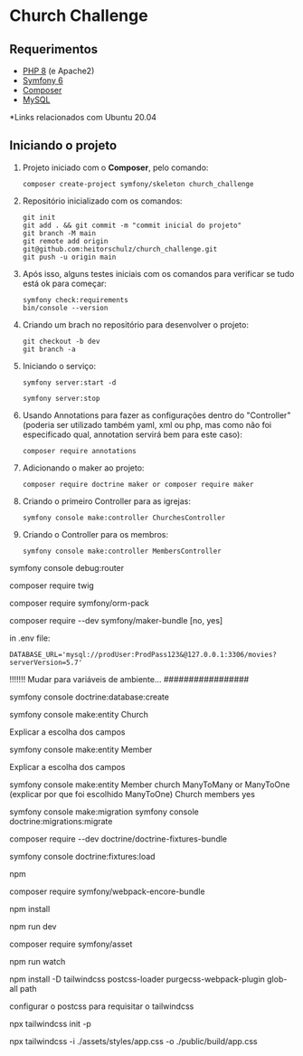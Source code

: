 # Church Challenge

## Requerimentos

- [PHP 8](https://www.itsolutionstuff.com/post/how-to-upgrade-php-version-from-74-to-8-in-ubuntuexample.html) (e Apache2) 
- [Symfony 6](https://www.osradar.com/install-symfony-ubuntu-20-04/)
- [Composer](https://getcomposer.org/download/)
- [MySQL](https://www.digitalocean.com/community/tutorials/how-to-install-mysql-on-ubuntu-20-04-pt)

*Links relacionados com Ubuntu 20.04

## Iniciando o projeto

1. Projeto iniciado com o **Composer**, pelo comando:

       composer create-project symfony/skeleton church_challenge

2. Repositório inicializado com os comandos:

       git init
       git add . && git commit -m "commit inicial do projeto"
       git branch -M main
       git remote add origin git@github.com:heitorschulz/church_challenge.git
       git push -u origin main

3. Após isso, alguns testes iniciais com os comandos para verificar se tudo está ok para começar:

       symfony check:requirements
       bin/console --version

4. Criando um brach no repositório para desenvolver o projeto:

       git checkout -b dev
       git branch -a

5. Iniciando o serviço:
   
       symfony server:start -d

       symfony server:stop

6. Usando Annotations para fazer as configurações dentro do "Controller" (poderia ser utilizado também yaml, xml ou php, mas como não foi especificado qual, annotation servirá bem para este caso):
   
       composer require annotations


7. Adicionando o maker ao projeto:

       composer require doctrine maker or composer require maker


8. Criando o primeiro Controller para as igrejas:

       symfony console make:controller ChurchesController

9. Criando o Controller para os membros: 

       symfony console make:controller MembersController


symfony console debug:router

composer require twig

composer require symfony/orm-pack

composer require --dev symfony/maker-bundle [no, yes]


in .env file:

    DATABASE_URL='mysql://prodUser:ProdPass123&@127.0.0.1:3306/movies?serverVersion=5.7'

!!!!!!! Mudar para variáveis de ambiente...
#################

symfony console doctrine:database:create


symfony console make:entity Church

Explicar a escolha dos campos

symfony console make:entity Member

Explicar a escolha dos campos


symfony console make:entity Member
    church
    ManyToMany or ManyToOne (explicar por que foi escolhido ManyToOne)
    Church
    members
    yes

symfony console make:migration
symfony console doctrine:migrations:migrate


composer require --dev doctrine/doctrine-fixtures-bundle

symfony console doctrine:fixtures:load


npm

composer require symfony/webpack-encore-bundle

npm install

npm run dev

composer require symfony/asset

npm run watch



npm install -D tailwindcss postcss-loader purgecss-webpack-plugin glob-all path

configurar o postcss para requisitar o tailwindcss

npx tailwindcss init -p

npx tailwindcss -i ./assets/styles/app.css -o ./public/build/app.css